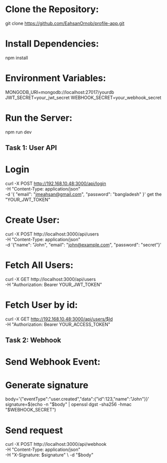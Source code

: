 # Clone the Repository:
git clone https://github.com/EahsanOrnob/profile-app.git

# Install Dependencies:
npm install

# Environment Variables:
MONGODB_URI=mongodb://localhost:27017/yourdb
JWT_SECRET=your_jwt_secret
WEBHOOK_SECRET=your_webhook_secret

# Run the Server:
npm run dev

## Task 1: User API

# Login
curl -X POST http://192.168.10.48:3000/api/login \
  -H "Content-Type: application/json" \
  -d '{
    "email": "jmeahsan@gmail.com",
    "password": "bangladesh"
  }'
get the "YOUR_JWT_TOKEN"

# Create User:
curl -X POST http://localhost:3000/api/users \
  -H "Content-Type: application/json" \
  -d '{"name": "John", "email": "john@example.com", "password": "secret"}'

# Fetch All Users:
curl -X GET http://localhost:3000/api/users \
  -H "Authorization: Bearer YOUR_JWT_TOKEN"

# Fetch User by id:
curl -X GET http://192.168.10.48:3000/api/users/$Id \
  -H "Authorization: Bearer YOUR_ACCESS_TOKEN"


## Task 2: Webhook
# Send Webhook Event:
# Generate signature
body='{"eventType":"user.created","data":{"id":123,"name":"John"}}'
signature=$(echo -n "$body" | openssl dgst -sha256 -hmac "$WEBHOOK_SECRET")

# Send request
curl -X POST http://localhost:3000/api/webhook \
  -H "Content-Type: application/json" \
  -H "X-Signature: $signature" \
  -d "$body"

